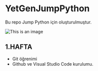 # YetGenJumpPython
Bu repo Jump Python için oluşturulmuştur.

![This is an image](https://yetkingencler.com/wp-content/uploads/2021/07/yetgen-beyaz-e1626884322969-200x74.png)

## 1.HAFTA
- Git öğrenimi
- Github ve Visual Studio Code kurulumu.

